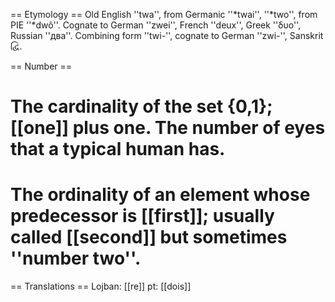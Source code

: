 == Etymology ==
Old English ''twa'', from Germanic ''*twai'', ''*two'', from PIE ''*dwô''. Cognate to German ''zwei'', French ''deux'', Greek ''δυο'', Russian ''два''. Combining form ''twi-'', cognate to German ''zwi-'', Sanskrit દ્વિ.

== Number ==
# The cardinality of the set {0,1}; [[one]] plus one. The number of eyes that a typical human has.
# The ordinality of an element whose predecessor is [[first]]; usually called [[second]] but sometimes ''number two''.

== Translations ==
Lojban: [[re]]
pt: [[dois]]